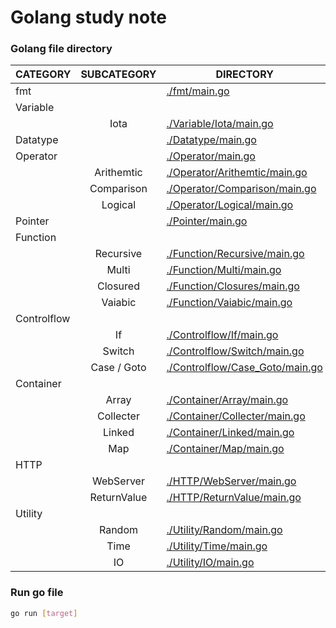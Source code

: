 # Golang study note

### Golang file directory

| CATEGORY    | SUBCATEGORY | DIRECTORY                                                          |
| ----------- | :---------: | ------------------------------------------------------------------ |
| fmt         |             | [./fmt/main.go](./fmt/main.go)                                     |
| Variable    |             |                                                                    |
|             |    Iota     | [./Variable/Iota/main.go](./Variable/Iota/main.go)                 |
| Datatype    |             | [./Datatype/main.go](./Datatype/main.go)                           |
| Operator    |             | [./Operator/main.go](./Operator/main.go)                           |
|             | Arithemtic  | [./Operator/Arithemtic/main.go](./Operator/Arithemtic/main.go)     |
|             | Comparison  | [./Operator/Comparison/main.go](./Operator/Comparison/main.go)     |
|             |   Logical   | [./Operator/Logical/main.go](./Operator/Logical/main.go)           |
| Pointer     |             | [./Pointer/main.go](./Pointer/main.go)                             |
| Function    |             |                                                                    |
|             |  Recursive  | [./Function/Recursive/main.go](./Function/Recursive/main.go)       |
|             |    Multi    | [./Function/Multi/main.go](./Function/Multi/main.go)               |
|             |  Closured   | [./Function/Closures/main.go](./Function/Closures/main.go)         |
|             |   Vaiabic   | [./Function/Vaiabic/main.go](./Function/Vaiabic/main.go)           |
| Controlflow |             |                                                                    |
|             |     If      | [./Controlflow/If/main.go](./Controlflow/If/main.go)               |
|             |   Switch    | [./Controlflow/Switch/main.go](./Controlflow/Switch/main.go)       |
|             | Case / Goto | [./Controlflow/Case_Goto/main.go](./Controlflow/Case_Goto/main.go) |
| Container   |             |                                                                    |
|             |    Array    | [./Container/Array/main.go](./Container/Array/main.go)             |
|             |  Collecter  | [./Container/Collecter/main.go](./Container/Collecter/main.go)     |
|             |   Linked    | [./Container/Linked/main.go](./Container/Linked/main.go)           |
|             |     Map     | [./Container/Map/main.go](./Container/Map/main.go)                 |
| HTTP        |             |                                                                    |
|             |  WebServer  | [./HTTP/WebServer/main.go](./HTTP/WebServer/main.go)               |
|             | ReturnValue | [./HTTP/ReturnValue/main.go](./HTTP/ReturnValue/main.go)           |
| Utility     |             |                                                                    |
|             |   Random    | [./Utility/Random/main.go](./Utility/Random/main.go)               |
|             |    Time     | [./Utility/Time/main.go](./Utility/Time/main.go)                   |
|             |     IO      | [./Utility/IO/main.go](./Utility/IO/main.go)                       |

### Run go file
```bash
go run [target]
```